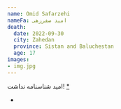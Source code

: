```yaml
---
name: Omid Safarzehi
nameFa: امید صفرزهی
death:
  date: 2022-09-30
  city: Zahedan
  province: Sistan and Baluchestan
  age: 17
images:
- img.jpg
---
```


امید شناسنامه نداشت! [*][1]







- [1]: https://twitter.com/CoordinatingA/status/1586851357771833345